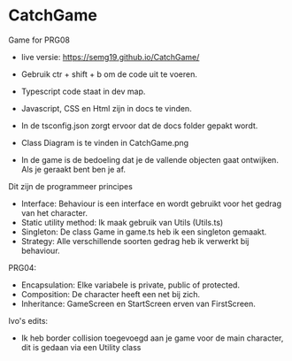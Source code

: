 # CatchGame
Game for PRG08

- live versie: https://semg19.github.io/CatchGame/

- Gebruik ctr + shift + b om de code uit te voeren.
- Typescript code staat in dev map.
- Javascript, CSS en Html zijn in docs te vinden.
- In de tsconfig.json zorgt ervoor dat de docs folder gepakt wordt.
- Class Diagram is te vinden in CatchGame.png

- In de game is de bedoeling dat je de vallende objecten gaat ontwijken. Als je geraakt bent ben je af.

Dit zijn de programmeer principes
- Interface: Behaviour is een interface en wordt gebruikt voor het gedrag van het character.
- Static utility method: Ik maak gebruik van Utils (Utils.ts)
- Singleton: De class Game in game.ts heb ik een singleton gemaakt.
- Strategy: Alle verschillende soorten gedrag heb ik verwerkt bij behaviour.

PRG04:

-   Encapsulation: Elke variabele is private, public of protected. 
-   Composition: De character heeft een net bij zich.
-   Inheritance: GameScreen en StartScreen erven van FirstScreen.

Ivo's edits:

- Ik heb border collision toegevoegd aan je game voor de main character, dit is gedaan via een Utility class
